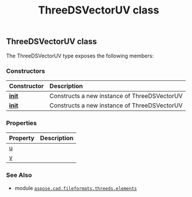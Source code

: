 ﻿---
title: ThreeDSVectorUV class
second_title: Aspose.CAD for Python via .NET API References
description: 
type: docs
weight: 80
url: /python-net/aspose.cad.fileformats.threeds.elements/threedsvectoruv/
is_root: false
---

## ThreeDSVectorUV class



The ThreeDSVectorUV type exposes the following members:

### Constructors
| Constructor | Description |
| :- | :- |
| [__init__](/cad/python-net/aspose.cad.fileformats.threeds.elements/threedsvectoruv/__init__/#float-float) | Constructs a new instance of ThreeDSVectorUV |
| [__init__](/cad/python-net/aspose.cad.fileformats.threeds.elements/threedsvectoruv/__init__/#) | Constructs a new instance of ThreeDSVectorUV |


### Properties
| Property | Description |
| :- | :- |
| [u](/cad/python-net/aspose.cad.fileformats.threeds.elements/threedsvectoruv/u) |  |
| [v](/cad/python-net/aspose.cad.fileformats.threeds.elements/threedsvectoruv/v) |  |



### See Also
* module [`aspose.cad.fileformats.threeds.elements`](..)

